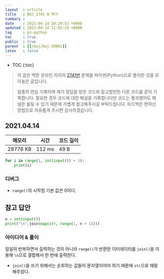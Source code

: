 ```yaml
---
layout  : article
title   : BOJ_2741 N 찍기
summary : 
date    : 2021-04-14 20:29:53 +0900
updated : 2021-04-14 21:02:28 +0900
tag     : ps-python
toc     : true
public  : true
parent  : [[/boj/boj-2000s]]
latex   : false
---
```

* TOC
{:toc}

> 이 글은 백준 온라인 저지의 [2741번](https://www.acmicpc.net/problem/2741) 문제를 파이썬(Python)으로 풀이한 것을 모아놓은 글입니다.
>
> 일종의 연습 기록이며 제가 정답을 받은 코드와 참고할만한 다른 코드를 같이 기록합니다. 필요한 경우 코드에 대한 해설을 기록합니다만 코드는 통과했어도 해설은 틀릴 수 있기 때문에 가볍게 참고해주시길 부탁드립니다. 피드백은 편하신 방법으로 자유롭게 주시면 감사하겠습니다.

## 2021.04.14

| 메모리    | 시간   | 코드 길이 |
| --------- | -----  | --------- |
| 28776 KB  | 112 ms | 49 B      |

```python
for i in range(1, int(input()) + 1):
    print(i)
```

### 디버그

* `range()`의  시작점 기본 값은 0이다.

## 참고 답안

```python
n = int(input())
print("\n".join(map(str, range(1, n + 1))))
```

### 아이디어 & 풀이

일일히 반복하면서 출력하는 것이 아니라 `range()`가 반환한 이터레이터를 `join()`을 이용해 `\n`으로 결합해서 한 번에 출력한다.

* `join()`을 쓰기 위해서는 순회하는 값들이 문자열이어야 하기 때문에 `str`으로 매핑해주었다.
